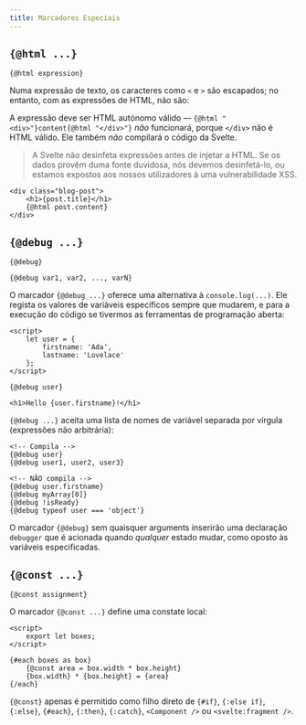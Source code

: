 ```yaml
---
title: Marcadores Especiais
---
```


## `{@html ...}`

```svelte
{@html expression}
```

Numa expressão de texto, os caracteres como `<` e `>` são escapados; no entanto, com as expressões de HTML, não são:

A expressão deve ser HTML autónomo válido — `{@html "<div>"}content{@html "</div>"}` _não_ funcionará, porque `</div>` não é HTML válido. Ele também _não_ compilará o código da Svelte.

> A Svelte não desinfeta expressões antes de injetar a HTML. Se os dados provêm duma fonte duvidosa, nós devemos desinfetá-lo, ou estamos expostos aos nossos utilizadores à uma vulnerabilidade XSS.

```svelte
<div class="blog-post">
	<h1>{post.title}</h1>
	{@html post.content}
</div>
```

## `{@debug ...}`

```svelte
{@debug}
```

```svelte
{@debug var1, var2, ..., varN}
```

O marcador `{@debug ...}` oferece uma alternativa à `console.log(...)`. Ele regista os valores de variáveis específicos sempre que mudarem, e para a execução do código se tivermos as ferramentas de programação aberta:

```svelte
<script>
	let user = {
		firstname: 'Ada',
		lastname: 'Lovelace'
	};
</script>

{@debug user}

<h1>Hello {user.firstname}!</h1>
```

`{@debug ...}` aceita uma lista de nomes de variável separada por vírgula (expressões não arbitrária):

```svelte
<!-- Compila -->
{@debug user}
{@debug user1, user2, user3}

<!-- NÃO compila -->
{@debug user.firstname}
{@debug myArray[0]}
{@debug !isReady}
{@debug typeof user === 'object'}
```

O marcador `{@debug}` sem quaisquer arguments inserirão uma declaração `debugger` que é acionada quando _qualquer_ estado mudar, como oposto às variáveis especificadas.

## `{@const ...}`

```svelte
{@const assignment}
```

O marcador `{@const ...}` define uma constate local:

```svelte
<script>
	export let boxes;
</script>

{#each boxes as box}
	{@const area = box.width * box.height}
	{box.width} * {box.height} = {area}
{/each}
```

`{@const}` apenas é permitido como filho direto de `{#if}`, `{:else if}`, `{:else}`, `{#each}`, `{:then}`, `{:catch}`, `<Component />` ou `<svelte:fragment />`.
